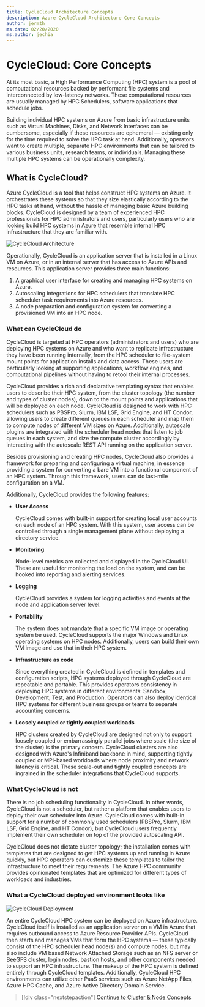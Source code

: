 ```yaml
---
title: CycleCloud Architecture Concepts
description: Azure CycleCloud Architecture Core Concepts
author: jermth
ms.date: 02/20/2020
ms.author: jechia
---
```


# CycleCloud: Core Concepts

At its most basic, a High Performance Computing (HPC) system is a pool of computational resources backed by performant file systems and interconnected by low-latency networks. These computational resources are usually managed by HPC Schedulers, software applications that schedule jobs.

Building individual HPC systems on Azure from basic infrastructure units such as Virtual Machines, Disks, and Network Interfaces can be cumbersome, especially if these resources are ephemeral — existing only for the time required to solve the HPC task at hand. Additionally, operators want to create multiple, separate HPC environments that can be tailored to various business units, research teams, or individuals. Managing these multiple HPC systems can be operationally complexity.

## What is CycleCloud?

Azure CycleCloud is a tool that helps construct HPC systems on Azure. It orchestrates these systems so that they size elastically according to the HPC tasks at hand, without the hassle of managing basic Azure building blocks. CycleCloud is designed by a team of experienced HPC professionals for HPC administrators and users, particularly users who are looking build HPC systems in Azure that resemble internal HPC infrastructure that they are familiar with.

![CycleCloud Architecture](~/images/architecture.png)

Operationally, CycleCloud is an application server that is installed in a Linux VM on Azure, or in an internal server that has access to Azure APIs and resources. This application server provides three main functions:

1. A graphical user interface for creating and managing HPC systems on Azure.
2. Autoscaling integrations for HPC schedulers that translate HPC scheduler task requirements into Azure resources.
3. A node preparation and configuration system for converting a provisioned VM into an HPC node.

### What can CycleCloud do

CycleCloud is targeted at HPC operators (administrators and users) who are deploying HPC systems on Azure and who want to replicate infrastructure they have been running internally, from the HPC scheduler to file-system mount points for application installs and data access. These users are particularly looking at supporting applications, workflow engines, and computational pipelines without having to retool their internal processes.

CycleCloud provides a rich and declarative templating syntax that enables users to describe their HPC system, from the cluster topology (the number and types of cluster nodes), down to the mount points and applications that will be deployed on each node. CycleCloud is designed to work with HPC schedulers such as PBSPro, Slurm, IBM LSF, Grid Engine, and HT Condor, allowing users to create different queues in each scheduler and map them to compute nodes of different VM sizes on Azure. Additionally, autoscale plugins are integrated with the scheduler head nodes that listen to job queues in each system, and size the compute cluster accordingly by interacting with the autoscale REST API running on the application server.

Besides provisioning and creating HPC nodes, CycleCloud also provides a framework for preparing and configuring a virtual machine, in essence providing a system for converting a bare VM into a functional component of an HPC system. Through this framework, users can do last-mile configuration on a VM.

Additionally, CycleCloud provides the following features:

- **User Access**

    CycleCloud comes with built-in support for creating local user accounts on each node of an HPC system. With this system, user access can be controlled through a single management plane without deploying a directory service.

- **Monitoring**

    Node-level metrics are collected and displayed in the CycleCloud UI. These are useful for monitoring the load on the system, and can be hooked into reporting and alerting services.

- **Logging**

    CycleCloud provides a system for logging activities and events at the node and application server level.

- **Portability**

    The system does not mandate that a specific VM image or operating system be used. CycleCloud supports the major Windows and Linux operating systems on HPC nodes. Additionally, users can build their own VM image and use that in their HPC system.

- **Infrastructure as code**

    Since everything created in CycleCloud is defined in templates and configuration scripts, HPC systems deployed through CycleCloud are repeatable and portable. This provides operators consistency in deploying HPC systems in different environments: Sandbox, Development, Test, and Production. Operators can also deploy identical HPC systems for different business groups or teams to separate accounting concerns.

- **Loosely coupled or tightly coupled workloads**

    HPC clusters created by CycleCloud are designed not only to support loosely coupled or embarrassingly parallel jobs where scale (the size of the cluster) is the primary concern. CycleCloud clusters are also designed with Azure's Infiniband backbone in mind, supporting tightly coupled or MPI-based workloads where node proximity and network latency is critical. These scale-out and tightly coupled concepts are ingrained in the scheduler integrations that CycleCloud supports.

### What CycleCloud is not

There is no job scheduling functionality in CycleCloud. In other words, CycleCloud is not a scheduler, but rather a platform that enables users to deploy their own scheduler into Azure. CycleCloud comes with built-in support for a number of commonly used schedulers (PBSPro, Slurm, IBM LSF, Grid Engine, and HT Condor), but CycleCloud users frequently implement their own scheduler on top of the provided autoscaling API.

CycleCloud does not dictate cluster topology; the installation comes with templates that are designed to get HPC systems up and running in Azure quickly, but HPC operators can customize these templates to tailor the infrastructure to meet their requirements. The Azure HPC community provides opinionated templates that are optimized for different types of workloads and industries.

### What a CycleCloud deployed environment looks like

![CycleCloud Deployment](~/images/architecture-deployment.png)

An entire CycleCloud HPC system can be deployed on Azure infrastructure. CycleCloud itself is installed as an application server on a VM in Azure that requires outbound access to Azure Resource Provider APIs. CycleCloud then starts and manages VMs that form the HPC systems — these typically consist of the HPC scheduler head node(s) and compute nodes, but may also include VM based Network Attached Storage such as an NFS server or BeeGFS cluster, login nodes, bastion hosts, and other components needed to support an HPC infrastructure. The makeup of the HPC system is defined entirely through CycleCloud templates. Additionally, CycleCloud HPC environments can utilize other PaaS services such as Azure NetApp Files, Azure HPC Cache, and Azure Active Directory Domain Service.

> [!div class="nextstepaction"]
> [Continue to Cluster & Node Concepts](./clusters.md)
